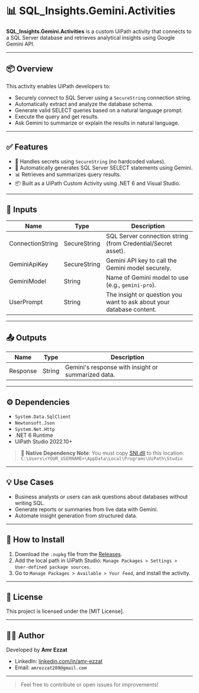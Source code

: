 # 📊 SQL_Insights.Gemini.Activities

**SQL_Insights.Gemini.Activities** is a custom UiPath activity that connects to a SQL Server database and retrieves analytical insights using Google Gemini API.

---

## 📦 Overview

This activity enables UiPath developers to:

- Securely connect to SQL Server using a `SecureString` connection string.
- Automatically extract and analyze the database schema.
- Generate valid SELECT queries based on a natural language prompt.
- Execute the query and get results.
- Ask Gemini to summarize or explain the results in natural language.

---

## ✅ Features

- 🔐 Handles secrets using `SecureString` (no hardcoded values).
- 🧠 Automatically generates SQL Server SELECT statements using Gemini.
- 📊 Retrieves and summarizes query results.
- 📦 Built as a UiPath Custom Activity using .NET 6 and Visual Studio.

---

## 🧾 Inputs

| Name             | Type         | Description                                                              |
|------------------|--------------|--------------------------------------------------------------------------|
| ConnectionString | SecureString | SQL Server connection string (from Credential/Secret asset).            |
| GeminiApiKey     | SecureString | Gemini API key to call the Gemini model securely.                        |
| GeminiModel      | String       | Name of Gemini model to use (e.g., `gemini-pro`).                         |
| UserPrompt       | String       | The insight or question you want to ask about your database content.     |

---

## 📤 Outputs

| Name     | Type   | Description                                     |
|----------|--------|-------------------------------------------------|
| Response | String | Gemini's response with insight or summarized data.|

---

## ⚙️ Dependencies

- `System.Data.SqlClient`
- `Newtonsoft.Json`
- `System.Net.Http`
- .NET 6 Runtime
- UiPath Studio 2022.10+

> 🧱 **Native Dependency Note**: You must copy [SNI.dll](https://github.com/AmrEzzatAbdo/SQL_Insights.Gemini.Activities/blob/main/sni.dll) to this location:
> `C:\Users\<YOUR_USERNAME>\AppData\Local\Programs\UiPath\Studio`

---

## 💡 Use Cases

- Business analysts or users can ask questions about databases without writing SQL.
- Generate reports or summaries from live data with Gemini.
- Automate insight generation from structured data.

---

## 🔧 How to Install

1. Download the `.nupkg` file from the [Releases](https://github.com/SQL_Insights.Gemini.Activities/releases).
2. Add the local path in UiPath Studio: `Manage Packages > Settings > User-defined package sources`.
3. Go to `Manage Packages > Available > Your Feed`, and install the activity.

---

## 📜 License

This project is licensed under the [MIT License].

---

## 👨‍💻 Author

Developed by **Amr Ezzat**

- LinkedIn: [linkedin.com/in/amr-ezzat](https://www.linkedin.com/in/amrezzatabdal-al/)
- Email: `amrezzat289@gmail.com`

---

> Feel free to contribute or open issues for improvements!
